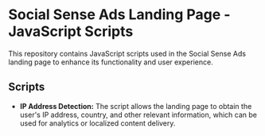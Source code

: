 # Social Sense Ads Landing Page - JavaScript Scripts

This repository contains JavaScript scripts used in the Social Sense Ads landing page to enhance its functionality and user experience.

## Scripts

- **IP Address Detection:** The script allows the landing page to obtain the user's IP address, country, and other relevant information, which can be used for analytics or localized content delivery.

<!-- Add more features here if your repository contains more scripts -->
